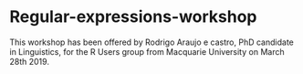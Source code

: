 # Regular-expressions-workshop
This workshop has been offered by Rodrigo Araujo e castro, PhD candidate in Linguistics, for the R Users group from Macquarie University on March 28th 2019.
